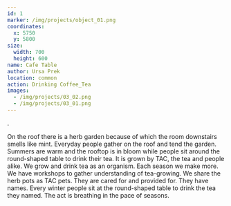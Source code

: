 ```yaml
---
id: 1
marker: /img/projects/object_01.png
coordinates:
  x: 5750
  y: 5800
size:
  width: 700
  height: 600
name: Cafe Table
author: Ursa Prek
location: common
action: Drinking Coffee_Tea
images:
  - /img/projects/03_02.png
  - /img/projects/03_01.png
---
```

.

On the roof there is a herb garden because of which the room downstairs smells like mint. Everyday people gather on the roof and tend the garden. Summers are warm and the rooftop is in bloom while people sit around the round-shaped table to drink their tea. It is grown by TAC, the tea and people alike. We grow and drink tea as an organism. Each season we make more. We have workshops to gather understanding of tea-growing. We share the herb pots as TAC pets. They are cared for and provided for. They have names. Every winter people sit at the round-shaped table to drink the tea they named. The act is breathing in the pace of seasons.